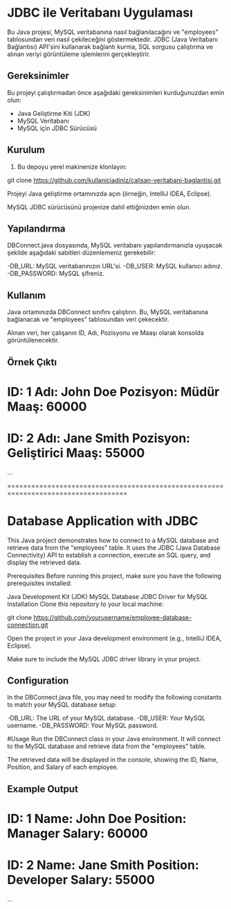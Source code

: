 # JDBC ile Veritabanı Uygulaması

Bu Java projesi, MySQL veritabanına nasıl bağlanılacağını ve "employees" tablosundan veri nasıl çekileceğini göstermektedir.
JDBC (Java Veritabanı Bağlantısı) API'sini kullanarak bağlantı kurma, SQL sorgusu çalıştırma ve alınan veriyi görüntüleme işlemlerini gerçekleştirir.

## Gereksinimler

Bu projeyi çalıştırmadan önce aşağıdaki gereksinimleri kurduğunuzdan emin olun:

- Java Geliştirme Kiti (JDK)
- MySQL Veritabanı
- MySQL için JDBC Sürücüsü

## Kurulum

1. Bu depoyu yerel makinenize klonlayın:

git clone https://github.com/kullaniciadiniz/calisan-veritabani-baglantisi.git

Projeyi Java geliştirme ortamınızda açın (örneğin, IntelliJ IDEA, Eclipse).

MySQL JDBC sürücüsünü projenize dahil ettiğinizden emin olun.

## Yapılandırma
DBConnect.java dosyasında, MySQL veritabanı yapılandırmanızla uyuşacak şekilde aşağıdaki sabitleri düzenlemeniz gerekebilir:

-DB_URL: MySQL veritabanınızın URL'si.
-DB_USER: MySQL kullanıcı adınız.
-DB_PASSWORD: MySQL şifreniz.

## Kullanım
Java ortamınızda DBConnect sınıfını çalıştırın. Bu, MySQL veritabanına bağlanacak ve "employees" tablosundan veri çekecektir.

Alınan veri, her çalışanın ID, Adı, Pozisyonu ve Maaşı olarak konsolda görüntülenecektir.

## Örnek Çıktı

ID: 1
Adı: John Doe
Pozisyon: Müdür
Maaş: 60000
=============================================
ID: 2
Adı: Jane Smith
Pozisyon: Geliştirici
Maaş: 55000
=============================================
...

====================================================================================

# Database Application with JDBC
This Java project demonstrates how to connect to a MySQL database and retrieve data from the "employees" table. It uses the JDBC (Java Database Connectivity) API to establish a connection, execute an SQL query, and display the retrieved data.

Prerequisites
Before running this project, make sure you have the following prerequisites installed:

Java Development Kit (JDK)
MySQL Database
JDBC Driver for MySQL
Installation
Clone this repository to your local machine:

git clone https://github.com/yourusername/employee-database-connection.git

Open the project in your Java development environment (e.g., IntelliJ IDEA, Eclipse).

Make sure to include the MySQL JDBC driver library in your project.

## Configuration
In the DBConnect.java file, you may need to modify the following constants to match your MySQL database setup:

-DB_URL: The URL of your MySQL database.
-DB_USER: Your MySQL username.
-DB_PASSWORD: Your MySQL password.

#Usage
Run the DBConnect class in your Java environment. It will connect to the MySQL database and retrieve data from the "employees" table.

The retrieved data will be displayed in the console, showing the ID, Name, Position, and Salary of each employee.

## Example Output

ID: 1
Name: John Doe
Position: Manager
Salary: 60000
=============================================
ID: 2
Name: Jane Smith
Position: Developer
Salary: 55000
=============================================
...
